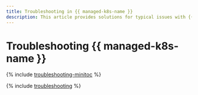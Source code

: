 ```yaml
---
title: Troubleshooting in {{ managed-k8s-name }}
description: This article provides solutions for typical issues with {{ managed-k8s-name }}.
---
```


# Troubleshooting {{ managed-k8s-name }}

{% include [troubleshooting-minitoc](../../_qa/managed-kubernetes/minitoc/troubleshooting.md) %}

{% include [troubleshooting](../../_qa/managed-kubernetes/troubleshooting.md) %}
